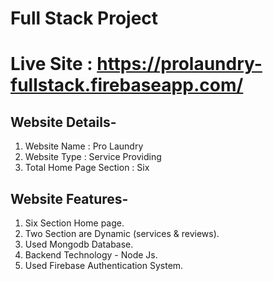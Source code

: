 # Full Stack Project
# Live Site : https://prolaundry-fullstack.firebaseapp.com/


## Website Details-

1. Website Name : Pro Laundry
2. Website Type : Service Providing
3. Total Home Page Section : Six

## Website Features-

1. Six Section Home page.
2. Two Section are Dynamic (services & reviews).
3. Used Mongodb Database.
4. Backend Technology - Node Js.
5. Used Firebase Authentication System.
